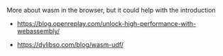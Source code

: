 

More about wasm in the browser, but it could help with the introduction
- https://blog.openreplay.com/unlock-high-performance-with-webassembly/


- https://dylibso.com/blog/wasm-udf/